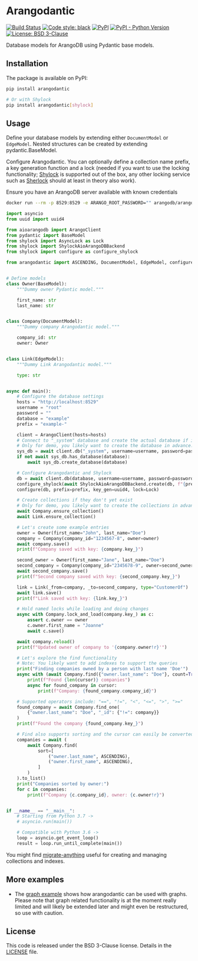 # Arangodantic

[![Build Status](https://travis-ci.com/ioxiocom/arangodantic.svg?branch=main)](https://travis-ci.com/ioxiocom/arangodantic)
[![Code style: black](https://img.shields.io/badge/code%20style-black-000000.svg)](https://github.com/psf/black)
[![PyPI](https://img.shields.io/pypi/v/arangodantic)](https://pypi.org/project/arangodantic/)
[![PyPI - Python Version](https://img.shields.io/pypi/pyversions/arangodantic)](https://pypi.org/project/arangodantic/)
[![License: BSD 3-Clause](https://img.shields.io/badge/License-BSD%203--Clause-blue.svg)](https://opensource.org/licenses/BSD-3-Clause)

Database models for ArangoDB using Pydantic base models.

## Installation

The package is available on PyPI:

```bash
pip install arangodantic

# Or with Shylock
pip install arangodantic[shylock]
```

## Usage

Define your database models by extending either `DocumentModel` or `EdgeModel`. Nested
structures can be created by extending pydantic.BaseModel.

Configure Arangodantic. You can optionally define a collection name prefix, a key
generation function and a lock (needed if you want to use the locking functionality;
[Shylock](https://github.com/lietu/shylock) is supported out of the box, any other
locking service such as [Sherlock](https://pypi.org/project/sherlock/) should at least
in theory also work).

Ensure you have an ArangoDB server available with known credentials

```bash
docker run --rm -p 8529:8529 -e ARANGO_ROOT_PASSWORD="" arangodb/arangodb:3.7.2.1
```

```python
import asyncio
from uuid import uuid4

from aioarangodb import ArangoClient
from pydantic import BaseModel
from shylock import AsyncLock as Lock
from shylock import ShylockAioArangoDBBackend
from shylock import configure as configure_shylock

from arangodantic import ASCENDING, DocumentModel, EdgeModel, configure


# Define models
class Owner(BaseModel):
    """Dummy owner Pydantic model."""

    first_name: str
    last_name: str


class Company(DocumentModel):
    """Dummy company Arangodantic model."""

    company_id: str
    owner: Owner


class Link(EdgeModel):
    """Dummy Link Arangodantic model."""

    type: str


async def main():
    # Configure the database settings
    hosts = "http://localhost:8529"
    username = "root"
    password = ""
    database = "example"
    prefix = "example-"

    client = ArangoClient(hosts=hosts)
    # Connect to "_system" database and create the actual database if it doesn't exist
    # Only for demo, you likely want to create the database in advance.
    sys_db = await client.db("_system", username=username, password=password)
    if not await sys_db.has_database(database):
        await sys_db.create_database(database)

    # Configure Arangodantic and Shylock
    db = await client.db(database, username=username, password=password)
    configure_shylock(await ShylockAioArangoDBBackend.create(db, f"{prefix}shylock"))
    configure(db, prefix=prefix, key_gen=uuid4, lock=Lock)

    # Create collections if they don't yet exist
    # Only for demo, you likely want to create the collections in advance.
    await Company.ensure_collection()
    await Link.ensure_collection()

    # Let's create some example entries
    owner = Owner(first_name="John", last_name="Doe")
    company = Company(company_id="1234567-8", owner=owner)
    await company.save()
    print(f"Company saved with key: {company.key_}")

    second_owner = Owner(first_name="Jane", last_name="Doe")
    second_company = Company(company_id="2345678-9", owner=second_owner)
    await second_company.save()
    print(f"Second company saved with key: {second_company.key_}")

    link = Link(_from=company, _to=second_company, type="CustomerOf")
    await link.save()
    print(f"Link saved with key: {link.key_}")

    # Hold named locks while loading and doing changes
    async with Company.lock_and_load(company.key_) as c:
        assert c.owner == owner
        c.owner.first_name = "Joanne"
        await c.save()

    await company.reload()
    print(f"Updated owner of company to '{company.owner!r}'")

    # Let's explore the find functionality
    # Note: You likely want to add indexes to support the queries
    print("Finding companies owned by a person with last name 'Doe'")
    async with (await Company.find({"owner.last_name": "Doe"}, count=True)) as cursor:
        print(f"Found {len(cursor)} companies")
        async for found_company in cursor:
            print(f"Company: {found_company.company_id}")

    # Supported operators include: "==", "!=", "<", "<=", ">", ">="
    found_company = await Company.find_one(
        {"owner.last_name": "Doe", "_id": {"!=": company}}
    )
    print(f"Found the company {found_company.key_}")

    # Find also supports sorting and the cursor can easily be converted to a list
    companies = await (
        await Company.find(
            sort=[
                ("owner.last_name", ASCENDING),
                ("owner.first_name", ASCENDING),
            ]
        )
    ).to_list()
    print("Companies sorted by owner:")
    for c in companies:
        print(f"Company {c.company_id}, owner: {c.owner!r}")


if __name__ == "__main__":
    # Starting from Python 3.7 ->
    # asyncio.run(main())

    # Compatible with Python 3.6 ->
    loop = asyncio.get_event_loop()
    result = loop.run_until_complete(main())
```

You might find [migrate-anything](https://github.com/cocreators-ee/migrate-anything)
useful for creating and managing collections and indexes.

## More examples

- The [graph example](examples/graph_example.py) shows how arangodantic can be used with
  graphs. Please note that graph related functionality is at the moment really limited
  and will likely be extended later and might even be restructured, so use with caution.

## License

This code is released under the BSD 3-Clause license. Details in the
[LICENSE](./LICENSE) file.
